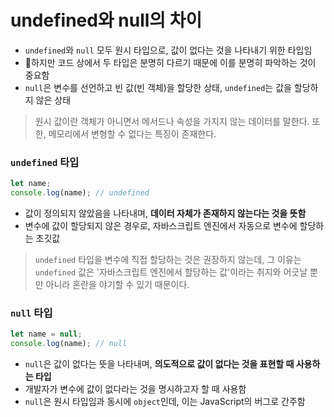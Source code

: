 # undefined와 null의 차이

* `undefined`와 `null` 모두 원시 타입으로, 값이 없다는 것을 나타내기 위한 타입임
* 하지만 코드 상에서 두 타입은 분명히 다르기 때문에 이를 분명히 파악하는 것이 중요함
* `null`은 변수를 선언하고 빈 값(빈 객체)을 할당한 상태, `undefined`는 값을 할당하지 않은 상태

> 원시 값이란 객체가 아니면서 메서드나 속성을 가지지 않는 데이터를 말한다. 또한, 메모리에서 변형할 수 없다는 특징이 존재한다.

### `undefined` 타입

```js
let name;
console.log(name); // undefined
```

* 값이 정의되지 않았음을 나타내며, **데이터 자체가 존재하지 않는다는 것을 뜻함**
* 변수에 값이 할당되지 않은 경우로, 자바스크립트 엔진에서 자동으로 변수에 할당하는 초깃값

> `undefined` 타입을 변수에 직접 할당하는 것은 권장하지 않는데,  그 이유는 `undefined` 값은 '자바스크립트 엔진에서 할당하는 값'이라는 취지와 어긋날 뿐만 아니라 혼란을 야기할 수 있기 때문이다.

### `null` 타입

```js
let name = null;
console.log(name); // null
```

* `null`은 값이 없다는 뜻을 나타내며, **의도적으로 값이 없다는 것을 표현할 때 사용하는 타입**
* 개발자가 변수에 값이 없다라는 것을 명시하고자 할 때 사용함
* `null`은 원시 타입임과 동시에 `object`인데, 이는 JavaScript의 버그로 간주함